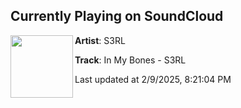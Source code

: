 ## Currently Playing on SoundCloud

[<img align="left" width="100" src="https://i1.sndcdn.com/artworks-3oAKuyb6OtyeBUw0-jnGBFQ-t500x500.png">](https://soundcloud.com/s3rl/inmybones)

**Artist**: S3RL 

**Track**: In My Bones - S3RL

Last updated at 2/9/2025, 8:21:04 PM

